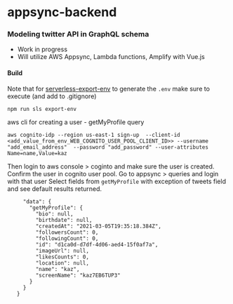 # appsync-backend

### Modeling twitter API in GraphQL schema

- Work in progress
- Will utilize AWS Appsync, Lambda functions, Amplify with Vue.js


#### Build
Note that for [serverless-export-env](https://www.npmjs.com/package/serverless-export-env) to generate the `.env` make sure to execute (and add to .gitignore)
```
npm run sls export-env
```

aws cli for creating a user - getMyProfile query

```
aws cognito-idp --region us-east-1 sign-up  --client-id <add_value_from_env_WEB_COGNITO_USER_POOL_CLIENT_ID>> --username "add_email_address"  --password "add_password" --user-attributes Name=name,Value=kaz
```

Then login to aws console > coginto and make sure the user is created.
Confirm the user in cognito user pool.
Go to appsync > queries and login with that user
Select fields from `getMyProfile` with exception of tweets field and see default results returned.

```{
     "data": {
       "getMyProfile": {
         "bio": null,
         "birthdate": null,
         "createdAt": "2021-03-05T19:35:18.384Z",
         "followersCount": 0,
         "followingCount": 0,
         "id": "d1ca0d-d7df-4d06-aed4-15f0af7a",
         "imageUrl": null,
         "likesCounts": 0,
         "location": null,
         "name": "kaz",
         "screenName": "kaz7EB6TUP3"
       }
     }
   }
```

